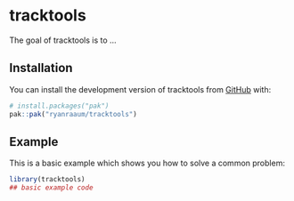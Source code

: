 
<!-- README.md is generated from README.Rmd. Please edit that file -->

# tracktools

<!-- badges: start -->

<!-- badges: end -->

The goal of tracktools is to …

## Installation

You can install the development version of tracktools from
[GitHub](https://github.com/) with:

``` r
# install.packages("pak")
pak::pak("ryanraaum/tracktools")
```

## Example

This is a basic example which shows you how to solve a common problem:

``` r
library(tracktools)
## basic example code
```
